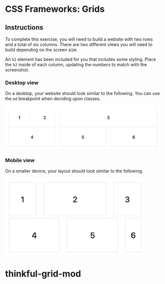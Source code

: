 # CSS Frameworks: Grids

## Instructions

To complete this exercise, you will need to build a website with two rows and a total of six columns. There are two different views you will need to build depending on the screen size.

An `h2` element has been included for you that includes some styling. Place the `h2` inside of each column, updating the numbers to match with the screenshot.

### Desktop view

On a desktop, your website should look similar to the following. You can use the `md` breakpoint when deciding upon classes.

![desktop.png](./desktop.png)

### Mobile view

On a smaller device, your layout should look similar to the following.

![mobile.png](./mobile.png)
# thinkful-grid-mod
